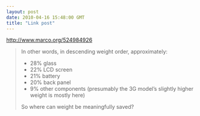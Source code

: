 ```yaml
---
layout: post
date: 2010-04-16 15:48:00 GMT
title: "Link post"
---
```

<http://www.marco.org/524984926>

> In other words, in descending weight order, approximately:
>
>    * 28% glass
>    * 22% LCD screen
>    * 21% battery
>    * 20% back panel
>    * 9% other components (presumably the 3G model’s slightly higher weight is mostly here)
>
> So where can weight be meaningfully saved?
